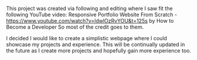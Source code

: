 This project was created via following and editing where I saw fit the following YouTube video: 
Responsive Portfolio Website From Scratch - https://www.youtube.com/watch?v=ldwlOzRvYOU&t=125s by How to Become a Developer
So most of the credit goes to them.

I decided I would like to create a simplistic webpage where I could showcase my projects and experience.
This will be continually updated in the future as I create more projects and hopefully gain more experience too.
